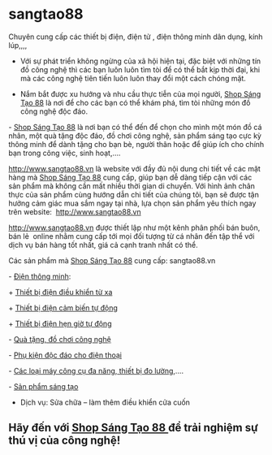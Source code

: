 # sangtao88
Chuyên  cung cấp các thiết bị điện, điện tử , điện thông minh dân dụng, kính lúp,,,,
- Với sự phát triển không ngừng của xã hội hiện tại, đặc biệt với những tín đồ công nghệ thì các bạn luôn luôn tìm tòi để có thể bắt kịp thời đại, khi mà các công nghệ tiên tiến luôn luôn thay đổi một cách chóng mặt.

- Nắm bắt được xu hướng và nhu cầu thực tiễn của mọi người, <a href="http://sangtao88.vn/">Shop Sáng Tạo 88</a> là nơi để cho các bạn có thể khám phá, tìm tòi những món đồ công nghệ độc đáo.

- <a href="http://sangtao88.vn/">Shop Sáng Tạo 88</a> là nơi bạn có thể đến để chọn cho mình một món đồ cá nhân, một quà tặng độc đáo, đồ chơi công nghệ, sản phẩm sáng tạo cực kỳ thông minh để dành tặng cho bạn bè, người thân hoặc để giúp ích cho chính bạn trong công việc, sinh hoạt,….

<a href="http://sangtao88.vn/">http://www.sangtao88.vn</a> là website với đầy đủ nội dung chi tiết về các mặt hàng mà <a href="http://sangtao88.vn/">Shop Sáng Tạo 88</a> cung cấp, giúp bạn dễ dàng tiếp cận với các sản phẩm mà không cần mất nhiều thời gian di chuyển. Với hình ảnh chân thực của sản phẩm cùng hướng dẫn chi tiết của chúng tôi, bạn sẽ được tận hưởng cảm giác mua sắm ngay tại nhà, lựa chọn sản phẩm yêu thích ngay trên website:  <a href="http://sangtao88.vn/">http://www.sangtao88.vn</a>

<a href="http://sangtao88.vn/">http://www.sangtao88.vn</a> được thiết lập như một kênh phân phối bán buôn, bán lẻ  online nhằm cung cấp tới mọi đối tượng từ cá nhân đến tập thể với dịch vụ bán hàng tốt nhất, giá cả cạnh tranh nhất có thể.

Các sản phẩm mà <a href="http://sangtao88.vn/">Shop Sáng Tạo 88</a> cung cấp: sangtao88.vn

- <a href="http://sangtao88.vn/13-dien-thong-minh.html">Điện thông minh</a>:

+ <a href="http://sangtao88.vn/dien-thong-minh/15-dieu-khien-tu-xa.html">Thiết bị điện điều khiển từ xa</a>

+ <a href="http://sangtao88.vn/dien-thong-minh/14-cam-bien-tu-dong.html">Thiết bị điện cảm biến tự động</a>

+ <a href="http://sangtao88.vn/dien-thong-minh/23-hen-gio-tu-dong.html">Thiết bị điện hẹn giờ tự động</a>

- <a href="http://sangtao88.vn/16-teen.html">Quà tặng, đồ chơi công nghệ</a>

- <a href="http://sangtao88.vn/cong-nghe/27-phu-kien-dien-thoai.html">Phụ kiện độc đáo cho điện thoại</a>

- <a href="http://sangtao88.vn/19-may-cong-cu.html">Các loại máy công cụ đa năng</a>,<a href="http://sangtao88.vn/24-thiet-bi-do-luong.html"> thiết bị đo lường</a>,….

- <a href="http://sangtao88.vn/">Sản phẩm sáng tạo</a>

- Dịch vụ: Sửa chữa – làm thêm điều khiển cửa cuốn
<h2>Hãy đến với <a href="http://sangtao88.vn/">Shop Sáng Tạo 88 </a>để trải nghiệm sự thú vị của công nghệ!</h2>
